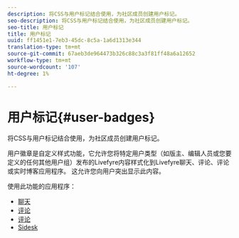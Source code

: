 ```yaml
---
description: 将CSS与用户标记结合使用，为社区成员创建用户标记。
seo-description: 将CSS与用户标记结合使用，为社区成员创建用户标记。
seo-title: 用户标记
title: 用户标记
uuid: ff1451e1-7eb3-45dc-8c5a-1a6d1313e344
translation-type: tm+mt
source-git-commit: 67aeb3de964473b326c88c3a3f81ff48a6a12652
workflow-type: tm+mt
source-wordcount: '107'
ht-degree: 1%

---
```



# 用户标记{#user-badges}

将CSS与用户标记结合使用，为社区成员创建用户标记。

用户徽章是自定义样式功能，它允许您将特定用户类型（如版主、编辑人员或您要定义的任何其他用户组）发布的Livefyre内容样式化到Livefyre聊天、评论、评论或实时博客应用程序。 这允许您向用户突出显示此内容。

使用此功能的应用程序：

* [聊天](../../c-about-apps/c-chat-app/c-chat-app.md#c_chat_app)
* [评论](/help/using/c-about-apps/c-comments/c-comments.md)
* [评论](../../c-about-apps/c-reviews-app/c-reviews-app.md#c_reviews_app)
* [Sidesk](../../c-about-apps/c-sidenotes-app/c-sidenotes-app.md#c_sidenotes_app)

